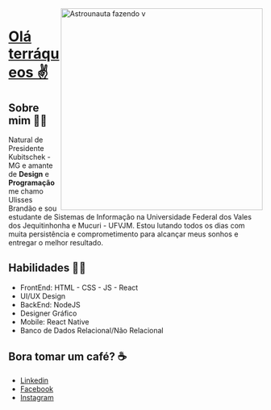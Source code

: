 <img src="https://i.imgur.com/i55ktTL.png" min-width="400px" max-width="400px" width="400px" align="right" alt="Astrounauta fazendo v">

# <a href="https://www.instagram.com/ulisses.brandao">Olá terráqueos ✌️</a>
 ## Sobre mim 🙋‍♂️
Natural de Presidente Kubitschek - MG e amante de **Design** e **Programação** me chamo Ulisses Brandão e sou estudante de Sistemas de Informação na Universidade Federal dos Vales dos Jequitinhonha e Mucuri - UFVJM. Estou lutando todos os dias com muita persistência e comprometimento para alcançar meus sonhos e entregar o melhor resultado.
<br>

## Habilidades 👨‍💻
- FrontEnd: HTML - CSS - JS - React
- UI/UX Design 
- BackEnd: NodeJS
- Designer Gráfico 
- Mobile: React Native
- Banco de Dados Relacional/Não Relacional

##  Bora tomar um café?  ☕
- <a href="https://www.linkedin.com/in/ulisses-brand%C3%A3o-84a4211b5/">Linkedin</a>
- <a href="https://www.facebook.com/">Facebook</a>
- <a href="https://www.instagram.com/ulisses.brandao/">Instagram</a>
</div>
